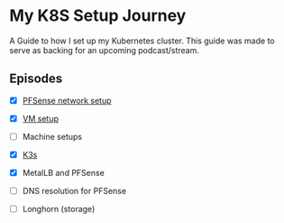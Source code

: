 My K8S Setup Journey
================================================

A Guide to how I set up my Kubernetes cluster. This guide was made to serve as backing for an upcoming podcast/stream.

Episodes
---------------
* [X] [PFSense network setup](/PFSense%20K8S%20Network.md) 
* [X] [VM setup](VMs.md)
* [ ] Machine setups
* [X] [K3s](K3s.md) 
* [X] MetalLB and PFSense
* [ ] DNS resolution for PFSense
* [ ] Longhorn (storage)




